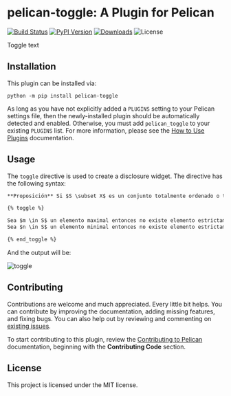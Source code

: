 pelican-toggle: A Plugin for Pelican
====================================================

[![Build Status](https://img.shields.io/github/actions/workflow/status/pelican-plugins/pelican-toggle/main.yml?branch=main)](https://github.com/pelican-plugins/pelican-toggle/actions)
[![PyPI Version](https://img.shields.io/pypi/v/pelican-toggle)](https://pypi.org/project/pelican-toggle/)
[![Downloads](https://img.shields.io/pypi/dm/pelican-toggle)](https://pypi.org/project/pelican-toggle/)
![License](https://img.shields.io/pypi/l/pelican-toggle?color=blue)

Toggle text

Installation
------------

This plugin can be installed via:

    python -m pip install pelican-toggle

As long as you have not explicitly added a `PLUGINS` setting to your Pelican settings file, then the newly-installed plugin should be automatically detected and enabled. Otherwise, you must add `pelican_toggle` to your existing `PLUGINS` list. For more information, please see the [How to Use Plugins](https://docs.getpelican.com/en/latest/plugins.html#how-to-use-plugins) documentation.

Usage
-----

The `toggle` directive is used to create a disclosure widget. The directive has the following syntax:

```markdown
**Proposición** Si $S \subset X$ es un conjunto totalmente ordenado o toset y tiene un elemento maximal (resp. minimal) entonces coincide con el máximo (resp. mínimo).

{% toggle %}

Sea $m \in S$ un elemento maximal entonces no existe elemento estrictamente mayor que él. Como $S$ es toset todos los elementos son comparables y por tanto todos son menores que $m$. La unicidad se da por ser poset en particular.
Sea $n \in S$ un elemento minimal entonces no existe elemento estrictamente menor que él. Como $S$ es toset todos los elementos son comparables y por tanto todos son mayores que $n$.

{% end_toggle %}
````

And the output will be:

![toggle](output.png)

Contributing
------------

Contributions are welcome and much appreciated. Every little bit helps. You can contribute by improving the documentation, adding missing features, and fixing bugs. You can also help out by reviewing and commenting on [existing issues][].

To start contributing to this plugin, review the [Contributing to Pelican][] documentation, beginning with the **Contributing Code** section.

[existing issues]: https://github.com/pelican-plugins/pelican-toggle/issues
[Contributing to Pelican]: https://docs.getpelican.com/en/latest/contribute.html

License
-------

This project is licensed under the MIT license.
